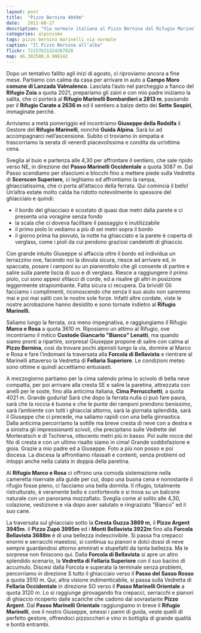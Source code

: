 ```yaml
---
layout: post
title:  "Pizzo Bernina 4049m"
date:   2012-08-27
description: "Via normale italiana al Pizzo Bernina dal Rifugio Marinelli e Marco e Rosa"
categories: alpinismo
tags: pizzo bernina marinelli via normale
caption: "Il Pizzo Bernina all’alba"
flickr: 72157631324267820
map: 46.382580,9.908142
---
```



Dopo un tentativo fallito agli inizi di agosto, ci riproviamo ancora a fine mese. Partiamo con calma da casa per arrivare in auto a **Campo Moro comune di Lanzada Valmalenco**. Lasciata l’auto nel parcheggio a fianco del **Rifugio Zoia** a quota  2021, prepariamo gli zaini e con mio padre iniziamo la salita, che ci porterà al **Rifugio Marinelli Bombardieri a 2813 m**, passando per il **Rifugio Carate a 2636 m** ed il sentiero a balze detto dei **Sette Sospiri**, immaginate perchè.

Arriviamo a metà pomeriggio ed incontriamo **Giuseppe della Rodolfa** il Gestore del **Rifugio Marinelli**, nonché **Guida Alpina**. Sarà lui ad accompagnarci nell’ascensione. Subito ci troviamo in simpatia e trascorriamo la serata di venerdì piacevolissima e condita da un’ottima cena.

Sveglia al buio e partenza alle 4,30 per affrontare il sentiero, che sale ripido verso NE, in direzione del **Passo Marinelli Occidentale** a quota 3087 m. Dal Passo scendiamo per sfasciumi e blocchi fino a mettere piede sulla Vedretta di **Scerscen Superiore**, ci leghiamo ed affrontiamo la rampa, ghiacciatissima, che ci porta all’attacco della ferrata. Qui comincia il bello! Un’altra estate molto calda ha ridotto notevolmente lo spessore del ghiacciaio e quindi:

* il bordo del ghiacciaio è scostato di quasi due metri dalla parete e ci presenta una voragine senza fondo
* la scala che ci doveva facilitare il passaggio è inutilizzabile
* il primo piolo lo vediamo a più di sei metri sopra il bordo
* il giorno prima ha piovuto, la notte ha ghiacciato e la parete è coperta di verglass, come i pioli da cui pendono graziosi candelotti di ghiaccio.

Con grande intuito Giuseppe si affaccia oltre il bordo ed individua un terrazzino ove, facendo noi la dovuta sicura, riesce ad arrivare ed, in spaccata, posare i ramponi su un pianerottolo che gli consente di partire e salire sulla parete liscia di suo e di verglass. Riesce a raggiungere il primo piolo, cui sono appesi sfilacci di corde, ed a risalire gli altri in posizione leggermente strapiombante. Fatta sicura ci recupera. Da brividi! Gli facciamo i complimenti, riconoscendo che senza il suo aiuto non saremmo mai e poi mai saliti con le nostre sole forze. Infatti altre cordate, viste le nostre acrobazione hanno desistito e sono tornate indietro al **Rifugio Marinelli.**

Saliamo lungo la ferrata, ora meno impegnativa, e raggiungiamo il Rifugio **Marco e Rosa** a quota 3610 m. Riposiamo un attimo al Rifugio, ove incontriamo il mitico **Custode Giancarlo "Bianco" Lenatti**, ma quando siamo pronti a ripartire, sorpresa! Giuseppe propone di salire con calma al **Pizzo Bernina**, così da trovare pochi alpinisti lungo la via, dormire al Marco e Rosa e fare l’indomani la traversata alla **Forcola di Bellavista** e rientrare al Marinelli attaverso la Vedretta di **Fellaria Superiore**. Le condizioni meteo sono ottime e quindi accettiamo entusiasti.

A mezzogiorno partiamo per la cima salendo prima lo scivolo di bella neve compatta, per poi arrivare alla cresta SE e salire la paretina, attrezzata con anelli per le soste, fino alla anticima italiana, **Cima Perrucchetti**, a quota 4021 m. Grande goduria!
Sarà che dopo la ferrata nulla ci può fare paura, sarà che la roccia è buona e che le punte dei ramponi prendono benissimo, sarà l’ambiente con tutti i ghiacciai attorno, sarà la giornata splendida, sarà il Giuseppe che ci precede, ma saliamo rapidi con una bella ginnastica.
Dalla anticima percorriamo la sottile ma breve cresta di neve con a destra e a sinistra gli impressionanti scivoli, che precipitano sulle Vedrette del Morteratsch e di Tschierva, ottocento metri più in basso. Poi sulle rocce del filo di cresta e con un ultimo risalto siamo in cima! Grande soddisfazione e gioia. Grazie a mio padre ed a Giuseppe. Foto a più non posso e poi discesa. La discesa la affrontiamo rilassati e contenti, senza problemi od intoppi anche nella calata in doppia della paretina.

Al **Rifugio Marco e Rosa** ci offrono una comoda sistemazione nella cameretta riservate alla guide per cui, dopo una buona cena e nonostante il rifugio fosse pieno, ci facciamo una bella dormita. Il rifugio, totalmente ristrutturato, è veramente bello e confortevole e si trova su un balcone naturale con un panorama mozzafiato. Sveglia come al solito alle 4,30, colazione, vestizione e via dopo aver salutato e ringraziato "Bianco" ed il suo cane.

La traversata sul ghiacciaio sotto la **Cresta Guzza 3869 m**, il **Pizzo Argent 3945m**. il **Pizzo Zupò 3995m** ed i **Monti Bellavista 3922m** fino alla **Forcola Bellavista 3688m** è di una bellezza indescrivibile. Si passa fra crepacci enormi e serracchi maestosi, si continua su pianori e dolci dossi di neve sempre guardandosi attorno ammirati e stupefatti da tanta bellezza. Ma le sorprese non finiscono qui. Dalla **Forcola di Bellavista** si apre un altro splendido scenario, la **Vedretta di Fellaria Superiore** con il suo bacino di accumulo.
Discesi dalla Forcola e superata la terminale senza problemi, percorriamo in direzione S tutto il ghiacciaio verso il **Passo del Sasso Rosso** a quota 3510 m. Qui, altra visione indimenticabile, si passa sulla Vedretta di **Fellaria Occidentale** in direzione SO verso il **Passo Marinelli Orientale** a quota 3120 m. Lo si raggiunge girovagando fra crepacci, serracchi e pianori di ghiaccio ricoperto dalle scariche che cadono dal sovrastante **Pizzo Argent**. Dal **Passo Marinelli Orientale** raggiungiamo in breve il **Rifugio Marinelli**, ove il nostro Giuseppe, smessi i panni di guida, veste quelli di perfetto gestore, offrendoci pizzoccheri e vino in bottiglia di grande qualità e bontà entrambi.
 
